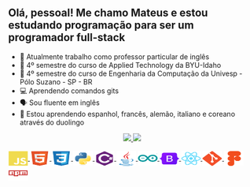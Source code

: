 ## Olá, pessoal! Me chamo Mateus e estou estudando programação para ser um programador full-stack

- 📔 Atualmente trabalho como professor particular de inglês
- 📖 4º semestre do curso de Applied Technology da BYU-Idaho
- 📖 4º semestre do curso de Engenharia da Computação da Univesp - Pólo Suzano - SP - BR
- 💻 Aprendendo comandos gits 
- 🗣️ Sou fluente em inglês
- 📖 Estou aprendendo espanhol, francês, alemão, italiano e coreano através do duolingo

<div align="center">
  <a href="https://github.com/mateus-schiavi">
  <img height="150em" src="https://github-readme-stats.vercel.app/api?username=mateus-schiavi&show_icons=true&theme=dark&include_all_commits=true&count_private=true"/>
  <img height="150em" src="https://github-readme-stats.vercel.app/api/top-langs/?username=mateus-schiavi&layout=compact&langs_count=7&theme=dark"/>
</div>
<div style="display: inline_block"><br>
  <img align="center" alt="Js" height="30" width="40" src="https://raw.githubusercontent.com/devicons/devicon/master/icons/javascript/javascript-plain.svg">
  <img align="center" alt="HTML" height="30" width="40" src="https://raw.githubusercontent.com/devicons/devicon/master/icons/html5/html5-original.svg">
  <img align="center" alt="CSS" height="30" width="40" src="https://raw.githubusercontent.com/devicons/devicon/master/icons/css3/css3-original.svg">
  <img align="center" alt="PYTHON" height="30" width="40" src="https://github.com/devicons/devicon/blob/master/icons/python/python-original.svg">
  <img align="center" alt="C#" height="30" width="40" src="https://github.com/devicons/devicon/blob/master/icons/csharp/csharp-plain.svg">
  <img align="center" alt="JAVA" height="30" width="40" src="https://github.com/devicons/devicon/blob/master/icons/java/java-original.svg">
  <img align="center" alt="ARDUINO" height="30" width="40" src="https://github.com/devicons/devicon/blob/master/icons/arduino/arduino-original.svg">
  <img align="center" alt="BOOTSTRAP" height="30" width="40" src="https://github.com/devicons/devicon/blob/master/icons/bootstrap/bootstrap-original.svg">
  <img align="center" alt="REACT" height="30" width="40" src="https://github.com/devicons/devicon/blob/master/icons/react/react-original.svg">
   <img align="center" alt="GIT" height="30" width="40" src="https://github.com/devicons/devicon/blob/master/icons/git/git-original.svg">
  <img align="center" alt="FIGMA" height="30" width="40" src="https://github.com/devicons/devicon/blob/master/icons/figma/figma-plain.svg">
  <img align="center" alt="NPM" height="30" width="40" src="https://github.com/devicons/devicon/blob/master/icons/npm/npm-original-wordmark.svg">
  
</div>





